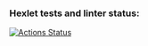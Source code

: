 ### Hexlet tests and linter status:
[![Actions Status](https://github.com/Yuga-testing/qa-engineer-project-84/actions/workflows/hexlet-check.yml/badge.svg)](https://github.com/Yuga-testing/qa-engineer-project-84/actions)